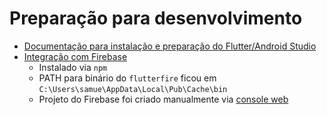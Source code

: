 # Preparação para desenvolvimento
- [Documentação para instalação e preparação do Flutter/Android Studio](https://docs.flutter.dev/get-started/install)
- [Integração com Firebase](https://firebase.google.com/docs/flutter/setup?platform=android)
    - Instalado via `npm`
    - PATH para binário do `flutterfire` ficou em `C:\Users\samue\AppData\Local\Pub\Cache\bin`
    - Projeto do Firebase foi criado manualmente via [console web](https://console.firebase.google.com/)